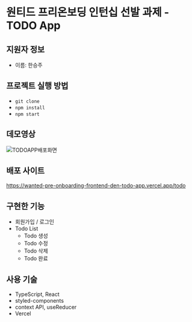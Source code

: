 # 원티드 프리온보딩 인턴십 선발 과제 - TODO App

## 지원자 정보

- 이름: 한승주

## 프로젝트 실행 방법

- `git clone`
- `npm install`
- `npm start`

## 데모영상

![TODOAPP배포화면](https://user-images.githubusercontent.com/81420856/259412366-5db8bb87-14f3-4c6f-91f4-3fa678ccb54e.gif)

## 배포 사이트

https://wanted-pre-onboarding-frontend-den-todo-app.vercel.app/todo

## 구현한 기능

- 회원가입 / 로그인
- Todo List
  - Todo 생성
  - Todo 수정
  - Todo 삭제
  - Todo 완료

## 사용 기술

- TypeScript, React
- styled-components
- context API, useReducer
- Vercel
